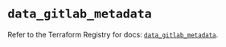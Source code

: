 # `data_gitlab_metadata`

Refer to the Terraform Registry for docs: [`data_gitlab_metadata`](https://registry.terraform.io/providers/gitlabhq/gitlab/18.2.0/docs/data-sources/metadata).
